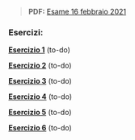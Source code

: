 
> **PDF:** [Esame 16 febbraio 2021](/Primo%20Anno/Progettazione%20di%20Sistemi%20Digitali/Esami/2021/2021-02-16-MZ.pdf)

### Esercizi:
[**Esercizio 1**](METTI-LINK-QUI) (to-do)

[**Esercizio 2**](METTI-LINK-QUI) (to-do)

[**Esercizio 3**](METTI-LINK-QUI) (to-do)

[**Esercizio 4**](METTI-LINK-QUI) (to-do)

[**Esercizio 5**](METTI-LINK-QUI) (to-do)

[**Esercizio 6**](METTI-LINK-QUI) (to-do)
